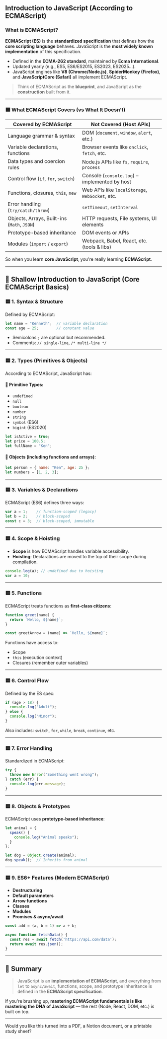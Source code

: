 ## **Introduction to JavaScript (According to ECMAScript)**

### What is ECMAScript?

**ECMAScript (ES)** is the **standardized specification** that defines how the **core scripting language** behaves. JavaScript is the **most widely known implementation** of this specification.

* Defined in the **ECMA-262 standard**, maintained by **Ecma International**.
* Updated yearly (e.g., ES5, ES6/ES2015, ES2023, ES2025…).
* JavaScript engines like **V8 (Chrome/Node.js)**, **SpiderMonkey (Firefox)**, and **JavaScriptCore (Safari)** all implement ECMAScript.

> Think of ECMAScript as the **blueprint**, and JavaScript as the **construction** built from it.

---

### 🟩 What ECMAScript Covers (vs What It Doesn’t)

| Covered by ECMAScript                       | Not Covered (Host APIs)                         |
| ------------------------------------------- | ----------------------------------------------- |
| Language grammar & syntax                   | DOM (`document`, `window`, `alert`, etc.)       |
| Variable declarations, functions            | Browser events like `onclick`, `fetch`, etc.    |
| Data types and coercion rules               | Node.js APIs like `fs`, `require`, `process`    |
| Control flow (`if`, `for`, `switch`)        | Console (`console.log`) – implemented by host   |
| Functions, closures, `this`, `new`          | Web APIs like `localStorage`, `WebSocket`, etc. |
| Error handling (`try/catch/throw`)          | `setTimeout`, `setInterval`                     |
| Objects, Arrays, Built-ins (`Math`, `JSON`) | HTTP requests, File systems, UI elements        |
| Prototype-based inheritance                 | DOM events or APIs                              |
| Modules (`import` / `export`)               | Webpack, Babel, React, etc. (tools & libs)      |

So when you learn **core JavaScript**, you're really learning **ECMAScript**.

---

## 🔹 **Shallow Introduction to JavaScript (Core ECMAScript Basics)**

### 🟨 1. **Syntax & Structure**

Defined by ECMAScript:

```js
let name = "Kenneth";  // variable declaration
const age = 25;        // constant value
```

* Semicolons `;` are optional but recommended.
* Comments: `// single-line`, `/* multi-line */`

---

### 🟨 2. **Types (Primitives & Objects)**

According to ECMAScript, JavaScript has:

#### 🔸 Primitive Types:

* `undefined`
* `null`
* `boolean`
* `number`
* `string`
* `symbol` (ES6)
* `bigint` (ES2020)

```js
let isActive = true;
let price = 100.5;
let fullName = "Ken";
```

#### 🔸 Objects (including functions and arrays):

```js
let person = { name: "Ken", age: 25 };
let numbers = [1, 2, 3];
```

---

### 🟨 3. **Variables & Declarations**

ECMAScript (ES6) defines three ways:

```js
var a = 1;    // function-scoped (legacy)
let b = 2;    // block-scoped
const c = 3;  // block-scoped, immutable
```

---

### 🟨 4. **Scope & Hoisting**

* **Scope** is how ECMAScript handles variable accessibility.
* **Hoisting**: Declarations are moved to the top of their scope during compilation.

```js
console.log(a); // undefined due to hoisting
var a = 10;
```

---

### 🟨 5. **Functions**

ECMAScript treats functions as **first-class citizens**:

```js
function greet(name) {
  return `Hello, ${name}`;
}

const greetArrow = (name) => `Hello, ${name}`;
```

Functions have access to:

* Scope
* `this` (execution context)
* Closures (remember outer variables)

---

### 🟨 6. **Control Flow**

Defined by the ES spec:

```js
if (age > 18) {
  console.log("Adult");
} else {
  console.log("Minor");
}
```

Also includes: `switch`, `for`, `while`, `break`, `continue`, etc.

---

### 🟨 7. **Error Handling**

Standardized in ECMAScript:

```js
try {
  throw new Error("Something went wrong");
} catch (err) {
  console.log(err.message);
}
```

---

### 🟨 8. **Objects & Prototypes**

ECMAScript uses **prototype-based inheritance**:

```js
let animal = {
  speak() {
    console.log("Animal speaks");
  }
};

let dog = Object.create(animal);
dog.speak();  // Inherits from animal
```

---

### 🟨 9. **ES6+ Features (Modern ECMAScript)**

* **Destructuring**
* **Default parameters**
* **Arrow functions**
* **Classes**
* **Modules**
* **Promises & async/await**

```js
const add = (a, b = 1) => a + b;

async function fetchData() {
  const res = await fetch('https://api.com/data');
  return await res.json();
}
```

---

## 🧠 Summary

> JavaScript is an **implementation of ECMAScript**, and everything from `let` to `async/await`, functions, scope, and prototype inheritance is defined in the **ECMAScript specification**.

If you're brushing up, **mastering ECMAScript fundamentals is like mastering the DNA of JavaScript** — the rest (Node, React, DOM, etc.) is built on top.

---

Would you like this turned into a PDF, a Notion document, or a printable study sheet?
